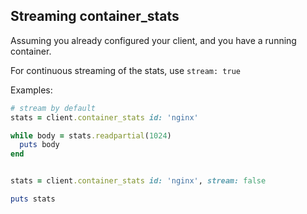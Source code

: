 ## Streaming container_stats

Assuming you already configured your client, and you have a running container.

For continuous streaming of the stats, use `stream: true`

Examples:

```ruby
# stream by default
stats = client.container_stats id: 'nginx'

while body = stats.readpartial(1024)
  puts body
end

```

```ruby

stats = client.container_stats id: 'nginx', stream: false

puts stats

```
